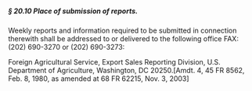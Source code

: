 ##### § 20.10 Place of submission of reports. #####

Weekly reports and information required to be submitted in connection therewith shall be addressed to or delivered to the following office FAX: (202) 690-3270 or (202) 690-3273:

Foreign Agricultural Service, Export Sales Reporting Division, U.S. Department of Agriculture, Washington, DC 20250.[Amdt. 4, 45 FR 8562, Feb. 8, 1980, as amended at 68 FR 62215, Nov. 3, 2003]